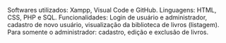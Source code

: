 Softwares utilizados: Xampp, Visual Code e GitHub.
Linguagens: HTML, CSS, PHP e SQL.
Funcionalidades: Login de usuário e administrador, cadastro de novo usuário, visualização da biblioteca de livros (listagem). Para somente o administrador: cadastro, edição e exclusão de livros.

